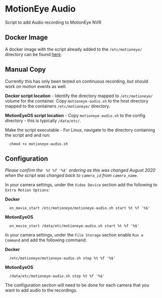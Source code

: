 # MotionEye Audio
Script to add Audio recording to MotionEye NVR

## Docker Image
A docker image with the script already added to the `/etc/motioneye/` directory can be found [here](https://hub.docker.com/repository/docker/deadend/motioneye-audio).

## Manual Copy

Currently this has only been tested on continuous recording, but should work on motion events as well.

**Docker script location** - Identify the directory mapped to `/etc/motioneye/` volume for the container.  Copy `motioneye-audio.sh` to the host directory mapped to the containers `/etc/motioneye/` directory.
      
**MotionEyeOS script location** - Copy `motioneye-audio.sh` to the config directory - this is typically `/data/etc/`.

Make the script executable - For Linux, navigate to the directory containing the script and and run:
      
      chmod +x motioneye-audio.sh
      
## Configuration

*Please confirm the ` %t %f '%$'` ordering as this was changed August 2020 when the script was changed back to `camera_id` from `camera_name`.*

In your camera settings, under the `Video Device` section add the following to `Extra Motion Options`:

**Docker**

      on_movie_start /etc/motioneye/motioneye-audio.sh start %t %f '%$'
      
**MotionEyeOS**

      on_movie_start /data/etc/motioneye-audio.sh start %t %f '%$'
      
In your camera settings, under the `File Storage` section enable `Run a Command` and add the following command:

**Docker**

      /etc/motioneye/motioneye-audio.sh stop %t %f '%$'
      
**MotionEyeOS**

      /data/etc/motioneye-audio.sh stop %t %f '%$'

The configuration section will need to be done for each camera that you want to add audio to the recordings.
